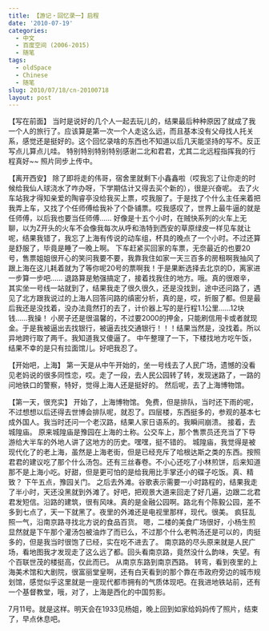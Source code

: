 ```yaml
---
title: 【游记・回忆录一】启程
date: '2010-07-19'
categories:
  - 中文
  - 百度空间 (2006-2015)
  - 随笔
tags:
  - oldSpace
  - Chinese
  - 随笔
slug: 2010/07/18/cn-20100718
layout: post
---
```

【写在前面】
当时是说好的几个人一起去玩儿的，结果最后种种原因了就成了我一个人的旅行了。应该算是第一次一个人走这么远，而且基本没有父母找人托关系，感觉还是挺好的。这个回忆录啥的东西也不知道以后几天能坚持的写不。反正写点儿算点儿哇。
特别特别特别特别感谢二北和君君，尤其二北远程指挥我的行程真好~~
照片同步上传中。

 【离开西安】
除了即将走的伟哥，宿舍里就剩下小鑫鑫啦（哎我忘了让你走的时候给我仙人球浇水了咋办呀，下学期估计又得去买个新的），很是兴奋呢。
去了火车站我才得知亲爱的陶睿亭没给我买上票，哎我服了。于是找了个什么主任来着把我弄上车，又找了个任师傅给我补了个卧铺票。哎我感叹了，世界上最牛逼的就是任师傅，以后我也要当任师傅……
好像是十五个小时，在贼快系列的火车上无聊，以为Z开头的火车不会像我每次从呼和浩特到西安的草原绿皮一样见车就让呢，结果我错了，我忘了上海有传说的动车组，杯具的晚点了一个小时。不过还算是舒服了，毕竟是睡了一晚上啊。
下车赶紧买回家的车票，无奈最近的也要20号，售票姐姐很开心的笑问我要不要，我靠我住如家一天三百多的房租啊我抽风了跟上海在这儿耗着就为了等你呢20号的票啊我！于是果断选择去北京的D，离家进一步算一步吧……
退路算是勉强搞定了，接着找我住的地方。哦。真的很艰辛，其实坐一号线一站就到了，结果我走了很久很久，还是没找到，途中还问路了，遇见了北方跟我说过的上海人回答问路的缜密分析，真的是，哎，折服了都。但是最后我还是没找着，没办法竟然打的去了，计价器上写的是行程1.1公里……12块钱……我操！
小房子还是很温馨的，不过要2000的押金，只能刷信用卡或者就现金。于是我被逼出去找银行，被逼去找交通银行！！！结果当然是，没找着。所以异地跨行取了两千。我知道我又傻逼了。
中午整理了一下，下楼找地方吃午饭，结果不幸的是只有拉面馆儿。好吧我忍了。

 【开始吧，上海】
第一天是从中午开始的，坐一号线去了人民广场，遗憾的没看见老妈说的很多同性恋，哎。走了一段，去人民公园转了转，发现迷路了，一路的问地铁口的警察，特好，觉得上海人还是挺好的。
然后呢，去了上海博物馆。

 【第一天，很充实】
开始了，上海博物馆。
免费，但是排队，当时还下雨的呢，不过想想以后还得去世博会排队呢，就忍了。四层楼，东西挺多的，参观的基本七成外国人。我当时还问一个老汉路，结果人家日语系的。我瞬间崩溃。
接着，去城隍庙。
原来城隍庙是豫园在上海的土称。公交车上，那个售票员还充当了下导游给大半车的外地人讲了这地方的历史。嘿嘿，挺不错的。
城隍庙，我觉得是被现代化了的老上海，虽然是上海老街，但是已经充斥了哈根达斯之类的东西。按照君君的建议吃了那个什么汤包。还有三丝春卷。不小心还吃了小林煎饼，后来知道那不是上海小吃。好甜，但是更可怕的是给我用比手掌还小的碟子吃饭。真、精致？
下午五点，豫园关门。
之后去外滩。谷歌表示需要一小时路程的，结果我走了半小时，天还没黑就到外滩了。好吧，把观景大道来回走了好几遍，边跟二北君君发短信。沿路的建筑，很有风味。真的是金融公园啊。路北有个陈毅公园，差不多到七点了，天一下就黑了。夜里的外滩还是电视里那样，现代。很美。
疯狂乱照一气，沿南京路寻找北方说的食品百货。
嗯，二楼的美食广场很好，小杨生煎显然就是下午那个灌汤包被油炸了而已么，不过那个什么老鸭汤还是可以的，肉挺多的，但是我当时很饱了已经，实在吃不进去了。
南京路的尽头原来就是人民广场，看地图我才发现走了这么远了都。回头看南京路，竟然没什么韵味，失望。有个百联世茂的楼挺高，仅此而已。
从南京东路到南京西路。
转弯，看到夜里的上海美术馆和大剧院，很富丽堂皇啊，还有白天看到的那个靠在市政府旁边的城市规划馆，感觉似乎这里就是一座现代都市拥有的气质体现吧。在我进地铁站前，还有一个基督教堂，哦，对了，上海是西化的中国剪影。

 7月11号。就是这样。明天会在1933见杨姐，晚上回到如家给妈妈传了照片，结束了，早点休息吧。

